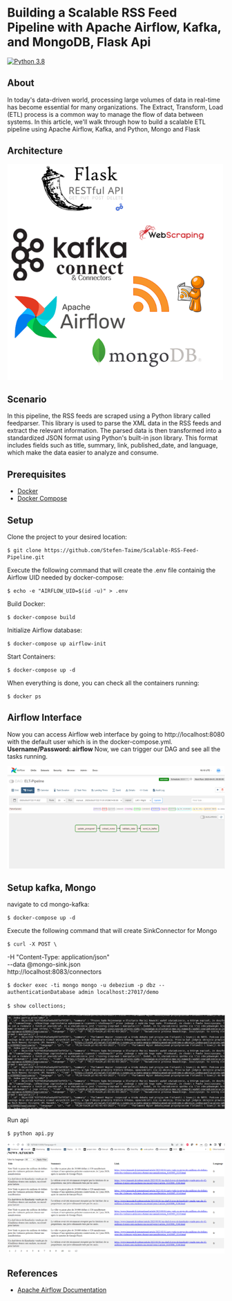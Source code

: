 # Building a Scalable RSS Feed Pipeline with Apache Airflow, Kafka, and MongoDB, Flask Api

[![Python 3.8](https://img.shields.io/badge/python-3.8-blue.svg)](https://www.python.org/downloads/release/python-380/)

## About

In today's data-driven world, processing large volumes of data in real-time has become essential for many organizations. The Extract, Transform, Load (ETL) process is a common way to manage the flow of data between systems. In this article, we'll walk through how to build a scalable ETL pipeline using Apache Airflow, Kafka, and Python, Mongo and Flask
## Architecture 

![alt text](/images/archi.png)

## Scenario
In this pipeline, the RSS feeds are scraped using a Python library called feedparser. This library is used to parse the XML data in the RSS feeds and extract the relevant information. The parsed data is then transformed into a standardized JSON format using Python's built-in json library. This format includes fields such as title, summary, link, published_date, and language, which make the data easier to analyze and consume.

## Prerequisites

- [Docker](https://docs.docker.com/get-docker/)
- [Docker Compose](https://docs.docker.com/compose/)

## Setup

Clone the project to your desired location:

    $ git clone https://github.com/Stefen-Taime/Scalable-RSS-Feed-Pipeline.git

Execute the following command that will create the .env file containig the Airflow UID needed by docker-compose:

    $ echo -e "AIRFLOW_UID=$(id -u)" > .env

Build Docker:

    $ docker-compose build 

Initialize Airflow database:

    $ docker-compose up airflow-init

Start Containers:

    $ docker-compose up -d

When everything is done, you can check all the containers running:

    $ docker ps

## Airflow Interface

Now you can access Airflow web interface by going to http://localhost:8080 with the default user which is in the docker-compose.yml. **Username/Password: airflow**
Now, we can trigger our DAG and see all the tasks running.

![alt text](/images/airflow-feeds.png)

## Setup kafka, Mongo 

navigate to cd mongo-kafka:

    $ docker-compose up -d

Execute the following command that will create SinkConnector for Mongo    

    $ curl -X POST \
  -H "Content-Type: application/json" \
  --data @mongo-sink.json \
  http://localhost:8083/connectors
  
  
	$ docker exec -ti mongo mongo -u debezium -p dbz --authenticationDatabase admin localhost:27017/demo

    $ show collections;
  
![alt text](/images/mongo-feeds.png)
  

Run api

    $ python api.py

![alt text](/images/fr.png)	


## References 

- [Apache Airflow Documentation](https://airflow.apache.org/docs/apache-airflow/stable/start/docker.html)


